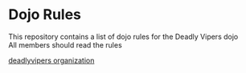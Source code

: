 Dojo Rules
==========

This repository contains a list of dojo rules for the Deadly Vipers dojo  
All members should read the rules

[deadlyvipers organization](https://github.com/deadlyvipers)
